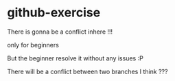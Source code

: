 # github-exercise


There is gonna be a conflict inhere !!!

only for beginners 

But the beginner resolve it without any issues :P


There will be a conflict between two branches I think ???

